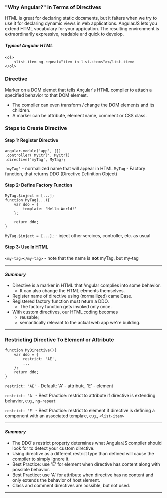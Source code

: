 ### "Why Angular?" in Terms of Directives
HTML is great for declaring static documents, but it falters when we try to use it for declaring dynamic views in web applications. AngularJS lets you extend HTML vocabulary for your application. The resulting environment is extraordinarily expressive, readable and quick to develop.

##### Typical Angular HTML
```
<ol>
    <list-item ng-repeat="item in list.items"></list-item>
</ol>
```
### Directive
Marker on a DOM elemet that tells Angular's HTML compiler to attach a specified behavior to that DOM element.
* The compiler can even transform / change the DOM elements and its children.
* A marker can be attribute, element name, comment or CSS class.

### Steps to Create Directive
#### Step 1: Register Directive
```
angular.module('app', [])
.controller('MyCtrl', MyCtrl)
.directive('myTag', MyTag);
```
`'myTag'` - normallized name that will appear in HTML
`MyTag` - Factory function, that returns DDO (Directive Definition Object)

#### Step 2: Define Factory Function
```
MyTag.$inject = [...];
function MyTag(...){
    var ddo = {
        template: 'Hello World!'
    };

    return ddo;
}
```
`MyTag.$inject = [...];` - inject other sercices, controller, etc. as usual

#### Step 3: Use In HTML
`<my-tag></my-tag>` - note that the name is __not__ myTag, but my-tag

***
#### _Summary_
* Directive is a marker in HTML that Angular complies into some behavior.
    * It can also change the HTML elements themselves.
* Register name of directive using (normallized) camelCase.
* Registered factory function must return a DDO.
    * The factory function gets invoked only once.
* With custom directives, our HTML coding becomes
    * reusable;
    * semantically relevant to the actual web app we're building. 
***

### Restricting Directive To Element or Attribute
```
function MyDirective(){
    var ddo = {
        restrict: 'AE',
        ...
    };
    return ddo;
} 
```
`restrict: 'AE'` - Default: 'A' - attribute, 'E' - element

`restrict: 'A'` - Best Practice: restrict to attribute if directive is extending behavior, e.g., `ng-repeat` 

`restrict: 'E'` - Best Practice: restrict to element if directive is defining a component with an associated template, e.g., `<list-item>`
***
#### _Summary_
* The DDO's restrict property determines what AngularJS compiler should look for to detect your custom directive.
* Using directive as a different restrict type than defined will cause the compiler to simply ignore it.
* Best Practice: use 'E' for element when directive has content along with possible behavior.
* Best Practice: use 'A' for attribute when directive has no content and only extends the behavior of host element.
* Class and comment directives are possible, but not used.
***
